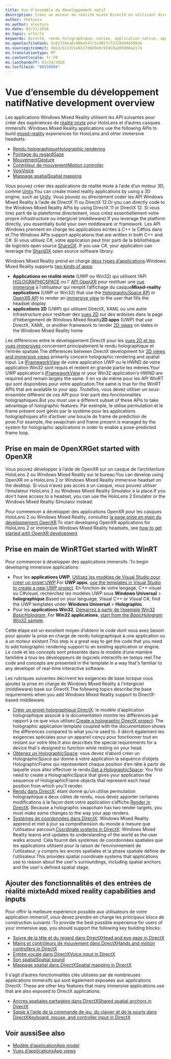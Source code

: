 ```yaml
---
title: Vue d’ensemble du développement natif
description: Créez un moteur de réalité mixte DirectX en utilisant directement les API Windows Mixed Reality.
author: thetuvix
ms.author: alexturn
ms.date: 03/21/2018
ms.topic: article
keywords: DirectX, rendu holographique, native, application native, application WinRT, application WinRT, API de plateforme, moteur personnalisé, intergiciel
ms.openlocfilehash: 5c61739ea6c90b4547c5c9927cf2129304650926
ms.sourcegitcommit: 9de2cb11321e6517db69e8c93459a205900a2174
ms.translationtype: MT
ms.contentlocale: fr-FR
ms.lasthandoff: 03/24/2020
ms.locfileid: "80159994"
---
```

# <a name="native-development-overview"></a><span data-ttu-id="34883-104">Vue d’ensemble du développement natif</span><span class="sxs-lookup"><span data-stu-id="34883-104">Native development overview</span></span>

<span data-ttu-id="34883-105">Les applications Windows Mixed Reality utilisent les API suivantes pour créer des expériences de [réalité mixte](mixed-reality.md) pour HoloLens et d’autres casques immersifs :</span><span class="sxs-lookup"><span data-stu-id="34883-105">Windows Mixed Reality applications use the following APIs to build [mixed-reality](mixed-reality.md) experiences for HoloLens and other immersive headsets:</span></span>

 - [<span data-ttu-id="34883-106">Rendu holographique</span><span class="sxs-lookup"><span data-stu-id="34883-106">Holographic rendering</span></span>](rendering.md)
 - [<span data-ttu-id="34883-107">Pointage du regard</span><span class="sxs-lookup"><span data-stu-id="34883-107">Gaze</span></span>](gaze-and-commit.md)
 - [<span data-ttu-id="34883-108">Mouvement</span><span class="sxs-lookup"><span data-stu-id="34883-108">Gesture</span></span>](gaze-and-commit.md#composite-gestures)
 - [<span data-ttu-id="34883-109">Contrôleur de mouvement</span><span class="sxs-lookup"><span data-stu-id="34883-109">Motion controller</span></span>](motion-controllers.md)
 - [<span data-ttu-id="34883-110">Voix</span><span class="sxs-lookup"><span data-stu-id="34883-110">Voice</span></span>](voice-input.md)
 - [<span data-ttu-id="34883-111">Mappage spatial</span><span class="sxs-lookup"><span data-stu-id="34883-111">Spatial mapping</span></span>](spatial-mapping.md)

<span data-ttu-id="34883-112">Vous pouvez créer des applications de réalité mixte à l’aide d’un moteur 3D, comme [Unity](unity-development-overview.md).</span><span class="sxs-lookup"><span data-stu-id="34883-112">You can create mixed reality applications by using a 3D engine, such as [Unity](unity-development-overview.md).</span></span> <span data-ttu-id="34883-113">Vous pouvez ou directement coder les API Windows Mixed Reality à l’aide de DirectX 11 ou DirectX 12.</span><span class="sxs-lookup"><span data-stu-id="34883-113">Or you can directly code to the Windows Mixed Reality APIs by using DirectX 11 or DirectX 12.</span></span> <span data-ttu-id="34883-114">Si vous tirez parti de la plateforme directement, vous créez essentiellement votre propre infrastructure ou intergiciel (middleware).</span><span class="sxs-lookup"><span data-stu-id="34883-114">If you leverage the platform directly, you essentially build your own middleware or framework.</span></span> <span data-ttu-id="34883-115">Les API Windows prennent en charge les applications écrites à C++ la C#fois dans et.</span><span class="sxs-lookup"><span data-stu-id="34883-115">The Windows APIs support applications that are written in both C++ and C#.</span></span> <span data-ttu-id="34883-116">Si vous utilisez C#, votre application peut tirer parti de la bibliothèque de logiciels open source [SharpDX](https://sharpdx.org/) .</span><span class="sxs-lookup"><span data-stu-id="34883-116">If you use C#, your application can leverage the [SharpDX](https://sharpdx.org/) open source software library.</span></span>

<span data-ttu-id="34883-117">Windows Mixed Reality prend en charge [deux types d’applications](app-views.md):</span><span class="sxs-lookup"><span data-stu-id="34883-117">Windows Mixed Reality supports [two kinds of apps](app-views.md):</span></span>
* <span data-ttu-id="34883-118">**Applications en réalité mixte** (UWP ou Win32) qui utilisent l’API [HOLOGRAPHICSPACE](getting-a-holographicspace.md) ou l' [API OpenXR](openxr.md) pour restituer une [vue immersive](app-views.md) à l’utilisateur qui remplit l’affichage du casque</span><span class="sxs-lookup"><span data-stu-id="34883-118">**Mixed-reality applications** (UWP or Win32) that use the [HolographicSpace API](getting-a-holographicspace.md) or [OpenXR API](openxr.md) to render an [immersive view](app-views.md) to the user that fills the headset display</span></span>
* <span data-ttu-id="34883-119">**applications 2D** (UWP) qui utilisent DirectX, XAML ou une autre infrastructure pour restituer des [vues 2D](app-views.md#2d-views) sur des ardoises dans la page d’hébergement de Windows Mixed Reality</span><span class="sxs-lookup"><span data-stu-id="34883-119">**2D apps** (UWP) that use DirectX, XAML, or another framework to render [2D views](app-views.md#2d-views) on slates in the Windows Mixed Reality home</span></span>

<span data-ttu-id="34883-120">Les différences entre le développement DirectX pour les [vues 2D et les vues immersives](app-views.md) concernent principalement le rendu holographique et l’entrée spatiale.</span><span class="sxs-lookup"><span data-stu-id="34883-120">The differences between DirectX development for [2D views and immersive views](app-views.md) primarily concern holographic rendering and spatial input.</span></span> <span data-ttu-id="34883-121">Le [IFrameworkView](https://msdn.microsoft.com/library/windows/apps/windows.applicationmodel.core.iframeworkview.aspx) de votre application UWP ou le HWND de votre application Win32 sont requis et restent en grande partie les mêmes.</span><span class="sxs-lookup"><span data-stu-id="34883-121">Your UWP application's [IFrameworkView](https://msdn.microsoft.com/library/windows/apps/windows.applicationmodel.core.iframeworkview.aspx) or your Win32 application's HWND are required and remain largely the same.</span></span> <span data-ttu-id="34883-122">Il en va de même pour les API WinRT qui sont disponibles pour votre application.</span><span class="sxs-lookup"><span data-stu-id="34883-122">The same is true for the WinRT APIs that are available to your app.</span></span> <span data-ttu-id="34883-123">Toutefois, vous devez utiliser un sous-ensemble différent de ces API pour tirer parti des fonctionnalités holographiques.</span><span class="sxs-lookup"><span data-stu-id="34883-123">But you must use a different subset of these APIs to take advantage of holographic features.</span></span> <span data-ttu-id="34883-124">Par exemple, le utilise permutation et le frame présent sont gérés par le système pour les applications holographiques afin d’activer une boucle de frame de prédiction de pose.</span><span class="sxs-lookup"><span data-stu-id="34883-124">For example, the swapchain and frame present is managed by the system for holographic applications in order to enable a pose-predicted frame loop.</span></span>

## <a name="get-started-with-openxr"></a><span data-ttu-id="34883-125">Prise en main de OpenXR</span><span class="sxs-lookup"><span data-stu-id="34883-125">Get started with OpenXR</span></span>

<span data-ttu-id="34883-126">Vous pouvez développer à l’aide de OpenXR sur un casque de l’architecture HoloLens 2 ou Windows Mixed Reality sur le bureau.</span><span class="sxs-lookup"><span data-stu-id="34883-126">You can develop using OpenXR on a HoloLens 2 or Windows Mixed Reality immersive headset on the desktop.</span></span>  <span data-ttu-id="34883-127">Si vous n’avez pas accès à un casque, vous pouvez utiliser l’émulateur HoloLens 2 ou Windows Mixed Reality Simulator à la place.</span><span class="sxs-lookup"><span data-stu-id="34883-127">If you don't have access to a headset, you can use the HoloLens 2 Emulator or the Windows Mixed Reality Simulator instead.</span></span>

<span data-ttu-id="34883-128">Pour commencer à développer des applications OpenXR pour les casques HoloLens 2 ou Windows Mixed Reality, consultez [la page prise en main du développement OpenXR](openxr-getting-started.md).</span><span class="sxs-lookup"><span data-stu-id="34883-128">To start developing OpenXR applications for HoloLens 2 or immersive Windows Mixed Reality headsets, see [how to get started with OpenXR development](openxr-getting-started.md).</span></span>

## <a name="get-started-with-winrt"></a><span data-ttu-id="34883-129">Prise en main de WinRT</span><span class="sxs-lookup"><span data-stu-id="34883-129">Get started with WinRT</span></span>

<span data-ttu-id="34883-130">Pour commencer à développer des applications immersifs :</span><span class="sxs-lookup"><span data-stu-id="34883-130">To begin developing immersive applications:</span></span>
* <span data-ttu-id="34883-131">Pour les **applications UWP**, [Utilisez les modèles de Visual Studio pour créer un projet UWP](creating-a-holographic-directx-project.md).</span><span class="sxs-lookup"><span data-stu-id="34883-131">For **UWP apps**, [use the templates in Visual Studio to create a new UWP project](creating-a-holographic-directx-project.md).</span></span> <span data-ttu-id="34883-132">En fonction de votre langage, C++ visuel ou C#visuel, recherchez les modèles UWP sous **Windows Universal** > **holographique**.</span><span class="sxs-lookup"><span data-stu-id="34883-132">Based on your language, Visual C++ or Visual C#, find the UWP templates under **Windows Universal** > **Holographic**.</span></span>
* <span data-ttu-id="34883-133">Pour les **applications Win32**, [Démarrez à partir de l’exemple Win32 *BasicHologram* ](creating-a-holographic-directx-project.md#creating-a-win32-project).</span><span class="sxs-lookup"><span data-stu-id="34883-133">For **Win32 applications**, [start from the *BasicHologram* Win32 sample](creating-a-holographic-directx-project.md#creating-a-win32-project).</span></span>

<span data-ttu-id="34883-134">Cette étape est un excellent moyen d’obtenir le code dont vous avez besoin pour ajouter la prise en charge de rendu holographique à une application ou à un moteur existant.</span><span class="sxs-lookup"><span data-stu-id="34883-134">This step is a great way to get the code that you need to add holographic rendering support to an existing application or engine.</span></span> <span data-ttu-id="34883-135">Le code et les concepts sont présentés dans le modèle d’une manière familière à tous les développeurs de logiciels interactifs en temps réel.</span><span class="sxs-lookup"><span data-stu-id="34883-135">The code and concepts are presented in the template in a way that's familiar to any developer of real-time interactive software.</span></span>

<span data-ttu-id="34883-136">Les rubriques suivantes décrivent les exigences de base lorsque vous ajoutez la prise en charge de Windows Mixed Reality à l’intergiciel (middleware) basé sur DirectX.</span><span class="sxs-lookup"><span data-stu-id="34883-136">The following topics describe the base requirements when you add Windows Mixed Reality support to DirectX-based middleware.</span></span>

* <span data-ttu-id="34883-137">[Créer un projet holographique DirectX](creating-a-holographic-directx-project.md): le modèle d’application holographique associé à la documentation montre les différences par rapport à ce que vous utilisez.</span><span class="sxs-lookup"><span data-stu-id="34883-137">[Create a holographic DirectX project](creating-a-holographic-directx-project.md): The holographic application template coupled with the documentation shows the differences compared to what you're used to.</span></span> <span data-ttu-id="34883-138">Il décrit également les exigences spéciales pour un appareil conçu pour fonctionner tout en restant sur votre tête.</span><span class="sxs-lookup"><span data-stu-id="34883-138">It also describes the special requirements for a device that's designed to function while resting on your head.</span></span>
* <span data-ttu-id="34883-139">[Obtenez un HolographicSpace](getting-a-holographicspace.md): vous devez d’abord créer un HolographicSpace qui donne à votre application la séquence d’objets HolographicFrame qui représentent chaque position d’en-tête à partir de laquelle vous allez effectuer le rendu.</span><span class="sxs-lookup"><span data-stu-id="34883-139">[Get a HolographicSpace](getting-a-holographicspace.md): You first need to create a HolographicSpace that gives your application the sequence of HolographicFrame objects that represent each head position from which you'll render.</span></span>
* <span data-ttu-id="34883-140">[Rendu dans DirectX](rendering-in-directx.md): étant donné qu’un utilise permutation holographique a deux cibles de rendu, vous devez apporter certaines modifications à la façon dont votre application s’affiche.</span><span class="sxs-lookup"><span data-stu-id="34883-140">[Render in DirectX](rendering-in-directx.md): Because a holographic swapchain has two render targets, you must make some changes to the way your app renders.</span></span>
* <span data-ttu-id="34883-141">[Systèmes de coordonnées dans DirectX](coordinate-systems-in-directx.md): Windows Mixed Reality apprend et met à jour sa compréhension du monde à mesure que l’utilisateur parcourt.</span><span class="sxs-lookup"><span data-stu-id="34883-141">[Coordinate systems in DirectX](coordinate-systems-in-directx.md): Windows Mixed Reality learns and updates its understanding of the world as the user walks around.</span></span> <span data-ttu-id="34883-142">Cela fournit des systèmes de coordonnées spatiales que les applications utilisent pour la raison de l’environnement de l’utilisateur, y compris les ancres spatiales et la phase spatiale définie de l’utilisateur.</span><span class="sxs-lookup"><span data-stu-id="34883-142">This provides spatial coordinate systems that applications use to reason about the user's surroundings, including spatial anchors and the user's defined spatial stage.</span></span>

## <a name="add-mixed-reality-capabilities-and-inputs"></a><span data-ttu-id="34883-143">Ajouter des fonctionnalités et des entrées de réalité mixte</span><span class="sxs-lookup"><span data-stu-id="34883-143">Add mixed reality capabilities and inputs</span></span>

<span data-ttu-id="34883-144">Pour offrir la meilleure expérience possible aux utilisateurs de votre application immersif, vous devez prendre en charge les principaux blocs de construction suivants :</span><span class="sxs-lookup"><span data-stu-id="34883-144">To provide the best possible experience for users of your immersive app, you should support the following key building blocks:</span></span>

* [<span data-ttu-id="34883-145">Suivre de la tête et du regard dans DirectX</span><span class="sxs-lookup"><span data-stu-id="34883-145">Head and eye gaze in DirectX</span></span>](gaze-in-directx.md)
* [<span data-ttu-id="34883-146">Mains et contrôleurs de mouvement dans DirectX</span><span class="sxs-lookup"><span data-stu-id="34883-146">Hands and motion controllers in DirectX</span></span>](hands-and-motion-controllers-in-directx.md)
* [<span data-ttu-id="34883-147">Entrée vocale dans DirectX</span><span class="sxs-lookup"><span data-stu-id="34883-147">Voice input in DirectX</span></span>](voice-input-in-directx.md)
* [<span data-ttu-id="34883-148">Son spatial</span><span class="sxs-lookup"><span data-stu-id="34883-148">Spatial sound</span></span>](https://docs.microsoft.com/windows/win32/coreaudio/spatial-sound)
* [<span data-ttu-id="34883-149">Mappage spatial dans DirectX</span><span class="sxs-lookup"><span data-stu-id="34883-149">Spatial mapping in DirectX</span></span>](spatial-mapping-in-directx.md)

<span data-ttu-id="34883-150">Il s’agit d’autres fonctionnalités clés utilisées par de nombreuses applications immersifs qui sont également exposées aux applications DirectX :</span><span class="sxs-lookup"><span data-stu-id="34883-150">These are other key features that many immersive applications use that are also exposed to DirectX applications:</span></span>

* [<span data-ttu-id="34883-151">Ancres spatiales partagées dans DirectX</span><span class="sxs-lookup"><span data-stu-id="34883-151">Shared spatial anchors in DirectX</span></span>](shared-spatial-anchors-in-directx.md)
* [<span data-ttu-id="34883-152">Saisie à l’aide de la commande de jeu, du clavier et de la souris dans DirectX</span><span class="sxs-lookup"><span data-stu-id="34883-152">Keyboard, mouse, and controller input in DirectX</span></span>](keyboard-mouse-and-controller-input-in-directx.md)

## <a name="see-also"></a><span data-ttu-id="34883-153">Voir aussi</span><span class="sxs-lookup"><span data-stu-id="34883-153">See also</span></span>
* [<span data-ttu-id="34883-154">Modèle d’application</span><span class="sxs-lookup"><span data-stu-id="34883-154">App model</span></span>](app-model.md)
* [<span data-ttu-id="34883-155">Vues d’applications</span><span class="sxs-lookup"><span data-stu-id="34883-155">App views</span></span>](app-views.md)
